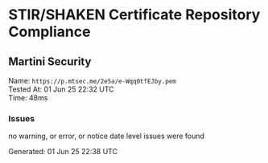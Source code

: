 # STIR/SHAKEN Certificate Repository Compliance

## Martini Security

Name: `https://p.mtsec.me/2e5a/e-Wqq0tfEJby.pem`\
Tested At: 01 Jun 25 22:32 UTC\
Time: 48ms

### Issues

no warning, or error, or notice date level issues were found

Generated: 01 Jun 25 22:38 UTC